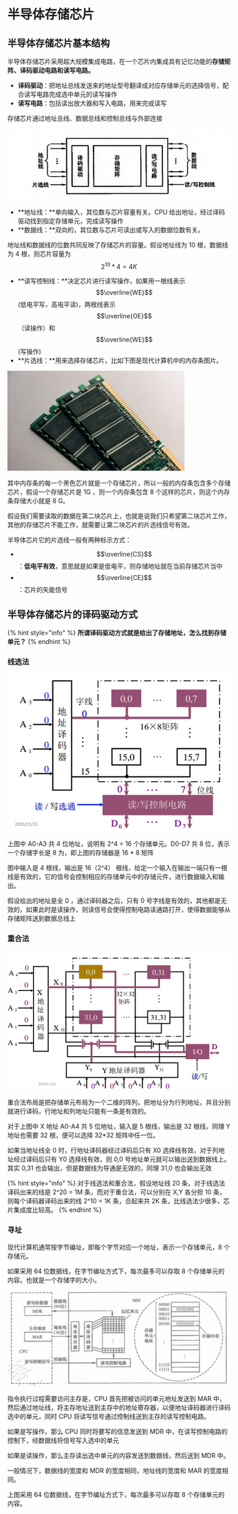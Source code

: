 # 半导体存储芯片

## 半导体存储芯片基本结构

半导体存储芯片采用超大规模集成电路，在一个芯片内集成具有记忆功能的**存储矩阵、译码驱动电路和读写电路。**

* **译码驱动**：把地址总线发送来的地址型号翻译成对应存储单元的选择信号，配合读写电路完成选中单元的读写操作
* **读写电路**：包括读出放大器和写入电路，用来完成读写

存储芯片通过地址总线、数据总线和控制总线与外部连接

![&#x5B58;&#x50A8;&#x82AF;&#x7247;&#x57FA;&#x672C;&#x7ED3;&#x6784;](../.gitbook/assets/cun-chu-xin-pian-ji-ben-jie-gou-.png)

* **地址线：**单向输入，其位数与芯片容量有关。CPU 给出地址，经过译码驱动找到指定存储单元，完成读写操作
* **数据线：**双向的，其位数与芯片可读出或写入的数据位数有关。

地址线和数据线的位数共同反映了存储芯片的容量。假设地址线为 10 根，数据线为 4 根，则芯片容量为 $$2^{10}*4=4K$$ 

* **读写控制线：**决定芯片进行读写操作，如果用一根线表示 $$\overline{WE}$$ \(低电平写，高电平读\)，两根线表示 $$\overline{OE}$$ （读操作）和 $$\overline{WE}$$ \(写操作\)
* **片选线：**用来选择存储芯片，比如下图是现代计算机中的内存条图片。

![](../.gitbook/assets/nei-cun-tiao-.jpeg)

其中内存条的每一个黑色芯片就是一个存储芯片，所以一般的内存条包含多个存储芯片，假设一个存储芯片是 1G ，则一个内存条包含 8 个这样的芯片，则这个内存条存储大小就是 8 G。

假设我们需要读取的数据在第二块芯片上，也就是说我们只希望第二块芯片工作，其他的存储芯片不能工作，就需要让第二块芯片的片选线信号有效。

半导体芯片它的片选线一般有两种标示方式：

*  $$\overline{CS}$$ ：**低电平有效**，意思就是如果是低电平，则存储地址就在当前存储芯片当中
* $$\overline{CE}$$ ：芯片的矢能信号

## 半导体存储芯片的译码驱动方式

{% hint style="info" %}
**所谓译码驱动方式就是给出了存储地址，怎么找到存储单元？**
{% endhint %}

### 线选法

![](../.gitbook/assets/xian-xuan-fa-.png)

上图中 A0-A3 共 4 位地址，说明有 2^4 = 16 个存储单元。D0-D7 共 8 位，表示一个存储字长是 8 为，即上图的存储器是 16 \* 8 矩阵

图中输入是 4 根线，输出是 16（2^4） 根线，给定一个输入在输出一端只有一根线是有效的，它的信号会控制相应的存储单元中的存储元件，进行数据输入和输出。

假设给出的地址是全 0 ，通过译码器之后，只有 0 号字线是有效的，其他都是无效的，如果此时是读操作，则读信号会使得控制电路读通路打开，使得数据能够从存储矩阵送到数据总线上

### 重合法

![](../.gitbook/assets/zhong-he-fa-.png)

重合法布局是把存储单元布局为一个二维的阵列，把地址分为行列地址，并且分别就进行译码，行地址和列地址只能有一条是有效的。

对于上图中 X 地址 A0-A4 共 5 位地址，输入是 5 根线，输出是 32 根线，同理 Y 地址也需要 32 根，便可以选择 32\*32 矩阵中任一位。

如果当地址线全 0 时，行地址译码器经过译码后只有 X0 选择线有效，对于列地址经过译码后只有 Y0 选择线有效，则 0,0 号地址单元就可以输出送到数据线上。其实 0,31 也会输出，但是数据线为导通是无效的，同理 31,0 也会输出无效

{% hint style="info" %}
对于线选法和重合法，假设地址线 20 条，对于线选法译码出来的线是 2^20 = 1M 条，而对于重合法，可以分别在 X,Y 各分担 10 条，则每个译码器译码出来的线 2^10 = 1K 条，合起来共 2K 条，比线选法少很多，芯片集成度比较高。
{% endhint %}

### 

### 

### 

### 

### 

### 

### 

### 

### 寻址

现代计算机通常按字节编址，即每个字节对应一个地址，表示一个存储单元，8 个存储元。

如果采用 64 位数据线，在字节编址方式下，每次最多可以存取 8 个存储单元的内容。也就是一个存储字的大小。

![](../.gitbook/assets/zhu-cun-chu-qi-de-ji-ben-zu-cheng-.png)

指令执行过程需要访问主存是，CPU 首先把被访问的单元地址发送到 MAR 中，然后通过地址线，将主存地址送到主存中的地址寄存器，以便地址译码器进行译码选中的单元，同时 CPU 将读写信号通过控制线送到主存的读写控制电路。

如果是写操作，那么 CPU 同时将要写的信息发送到 MDR 中，在读写控制电路的控制下，经数据线将信号写入选中的单元

如果是读操作，那么主存读出选中单元的内容发送到数据线，然后送到 MDR 中。

一般情况下，数据线的宽度和 MDR 的宽度相同，地址线的宽度和 MAR 的宽度相同。

上图采用 64 位数据线，在字节编址方式下，每次最多可以存取 8 个存储单元的内容。

